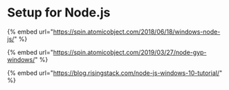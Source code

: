 # Setup for Node.js

{% embed url="https://spin.atomicobject.com/2018/06/18/windows-node-js/" %}

{% embed url="https://spin.atomicobject.com/2019/03/27/node-gyp-windows/" %}

{% embed url="https://blog.risingstack.com/node-js-windows-10-tutorial/" %}



